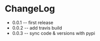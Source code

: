 # ChangeLog

* 0.0.1 -- first release
* 0.0.2 -- add travis build
* 0.0.3 -- sync code & versions with pypi
